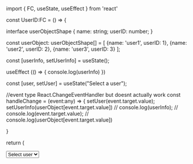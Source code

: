 import { FC, useState, useEffect } from 'react'

const UserID:FC = () => {


  
  
  
  interface userObjectShape {
    name: string;
    userID: number; 
  }


  const userObject: userObjectShape[] = [
    {name: 'user1', userID: 1}, 
    {name: 'user2', userID: 2},
    {name: 'user3', userID: 3}
  ];


  const [userInfo, setUserInfo] = useState<userObjectShape>();
  
  useEffect (() => {
    console.log(userInfo)
  })
  
  const [user, setUser] = useState("Select a user");

  

  //event type React.ChangeEventHandler<HTMLInputElement> but doesnt actually work
  const handleChange = (event:any) => {
    setUser(event.target.value);
    setUserInfo(userObject[event.target.value])
    // console.log(userInfo);
    // console.log(event.target.value);
    // console.log(userObject[event.target.value])
    
  }

  return (
    <form className='User'>
      <select value={user} onChange = {handleChange}>
      <option value= "nothing"> Select user</option>
      <option value="0">User 1</option>
      <option value="1">User 2</option>
      <option value="2">User 3</option>
        
      </select>
    </form>
  )
}

export default UserID;
//testing 
//ghshdbfkhsbdfkjhbes
//testing 3
//testing 4
